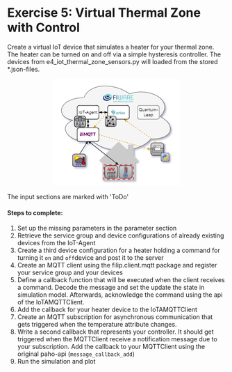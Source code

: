 # Exercise 5: Virtual Thermal Zone with Control

Create a virtual IoT device that simulates a heater for your
thermal zone. The heater can be turned on and off via a simple hysteresis
controller. The devices from e4_iot_thermal_zone_sensors.py will loaded
from the stored *.json-files.

<p align="center">
  <img src="https://raw.githubusercontent.com/RWTH-EBC/FiLiP/master/tutorials/ngsi_v2/e5_iot_thermal_zone_control/tutorials_ngsi_v2-Exercise5.drawio.png" 
alt="Virtual thermal zone with control"/>
</p>


The input sections are marked with 'ToDo'

#### Steps to complete:
1. Set up the missing parameters in the parameter section
2. Retrieve the service group and device configurations of already existing
   devices from the IoT-Agent
3. Create a third device configuration for a heater holding a command
   for turning it `on` and `off`device and post it to the server
4. Create an MQTT client using the filip.client.mqtt package and register
   your service group and your devices
4. Define a callback function that will be executed when the client
   receives a command. Decode the message and set the update the state in
   simulation model. Afterwards, acknowledge the command using the api of the
   IoTAMQTTClient.
5. Add the callback for your heater device to the IoTAMQTTClient
6. Create an MQTT subscription for asynchronous communication that
   gets triggered when the temperature attribute changes.
7. Write a second callback that represents your controller. It should get
   triggered when the MQTTClient receive a notification message due to your
   subscription. Add the callback to your MQTTClient using the original
   paho-api (`message_callback_add`)
8. Run the simulation and plot